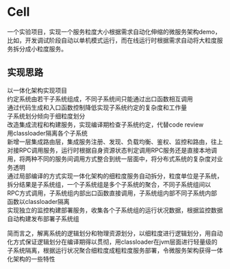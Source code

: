 # Cell
一个实验项目，实现一个服务粒度大小根据需求自动化伸缩的微服务架构demo，比如，开发调试阶段自动以单机模式运行，而在线运行时根据需求自动将大粒度服务拆分成小粒度服务。
## 实现思路
以一体化架构实现项目  
约定系统由若干子系统组成，不同子系统间只能通过出口函数相互调用  
通过代码生成和入口函数控制降低实现子系统约定的复杂度和工作量  
子系统划分倾向于细粒度划分  
改造集成流程和构建服务，实现编译期检查子系统约定，代替code review  
用classloader隔离各个子系统  
新增一层集成路由层，集成服务注册、发现、负载均衡、鉴权、监控和路由，往上对接RPC调用服务，运行时根据自身资源状态判定调用RPC服务还是直接本地调用，将两种不同的服务间调用方式整合到统一层面中，将分布式系统的复杂度对业务透明  
通过局部编译的方式实现一体化架构的细粒度服务自动拆分，粒度单位是子系统，拆分结果是子系统组，一个子系统组是多个子系统的聚合，不同子系统组间以RPC方式调用，子系统组内部出口函数直接调用，子系统组内部不同子系统内部函数以classloader隔离  
实现独立的监控构建部署服务，收集各个子系统组的运行状况数据，根据监控数据自动构建发布部署子系统组  
  
    
      
简而言之，解离系统的逻辑划分和物理资源划分，以细粒度进行逻辑划分，用自动化方式保证逻辑划分在编译期得以贯彻，用classloader在jvm层面进行轻量级的子系统隔离，根据运行状况聚合细粒度成粗粒度服务部署，令微服务架构获得一体化架构的一些特性  
